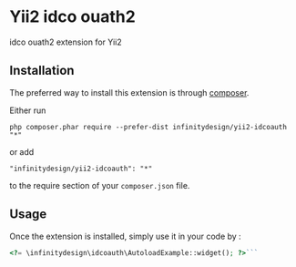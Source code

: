 Yii2 idco ouath2
================
idco ouath2 extension for Yii2

Installation
------------

The preferred way to install this extension is through [composer](http://getcomposer.org/download/).

Either run

```
php composer.phar require --prefer-dist infinitydesign/yii2-idcoauth "*"
```

or add

```
"infinitydesign/yii2-idcoauth": "*"
```

to the require section of your `composer.json` file.


Usage
-----

Once the extension is installed, simply use it in your code by  :

```php
<?= \infinitydesign\idcoauth\AutoloadExample::widget(); ?>```
